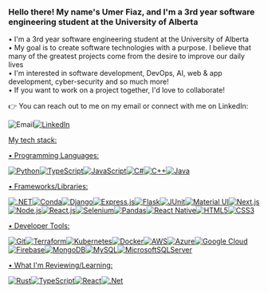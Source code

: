 ### Hello there! My name's Umer Fiaz, and I'm a 3rd year software engineering student at the University of Alberta

• I'm a 3rd year software engineering student at the University of Alberta   
• My goal is to create software technologies with a purpose. I believe that many of the greatest projects come from the desire to improve our daily lives     
• I'm interested in software development, DevOps, AI, web & app development, cyber-security and so much more!    
• If you want to work on a project together, I'd love to collaborate!

:point_right: You can reach out to me on my email or connect with me on LinkedIn: 

<img src="https://img.shields.io/badge/Gmail-D14836?style=for-the-badge&logo=gmail&logoColor=white" alt="Email"></a><a href="https://www.linkedin.com/in/umer-fiaz/"><img src="https://img.shields.io/badge/LinkedIn-0077B5?style=for-the-badge&logo=linkedin&logoColor=white" alt="LinkedIn"></a><a href="mailto:umerfiaz251@gmail.com">

My tech stack:

• Programming Languages:

<img src="https://img.shields.io/badge/Python-FFD43B?style=for-the-badge&logo=python&logoColor=blue" alt="Python"><img src="https://img.shields.io/badge/TypeScript-007ACC?style=for-the-badge&logo=typescript&logoColor=white" alt="TypeScript"><img src="https://img.shields.io/badge/JavaScript-323330?style=for-the-badge&logo=javascript&logoColor=F7DF1E" alt="JavaScript"><img src="https://img.shields.io/badge/C%23-239120?style=for-the-badge&logo=csharp&logoColor=white" alt="C#"><img src="https://img.shields.io/badge/C%2B%2B-00599C?style=for-the-badge&logo=c%2B%2B&logoColor=white" alt="C++">![Java](https://img.shields.io/badge/java-%23ED8B00.svg?style=for-the-badge&logo=openjdk&logoColor=white)

• Frameworks/Libraries:

<img src="https://img.shields.io/badge/.NET-512BD4?style=for-the-badge&logo=dotnet&logoColor=white" alt=".NET"><img src="https://img.shields.io/badge/conda-342B029.svg?&style=for-the-badge&logo=anaconda&logoColor=white" alt="Conda"><img src="https://img.shields.io/badge/Django-092E20?style=for-the-badge&logo=django&logoColor=green" alt="Django"><img src="https://img.shields.io/badge/Express%20js-000000?style=for-the-badge&logo=express&logoColor=white" alt="Express.js"><img src="https://img.shields.io/badge/Flask-000000?style=for-the-badge&logo=flask&logoColor=white" alt="Flask"><img src="https://img.shields.io/badge/Junit5-25A162?style=for-the-badge&logo=junit5&logoColor=white" alt="JUnit"><img src="https://img.shields.io/badge/Material%20UI-007FFF?style=for-the-badge&logo=mui&logoColor=white" alt="Material UI"><img src="https://img.shields.io/badge/next%20js-000000?style=for-the-badge&logo=nextdotjs&logoColor=white" alt="Next.js"><img src="https://img.shields.io/badge/Node%20js-339933?style=for-the-badge&logo=nodedotjs&logoColor=white" alt="Node.js"><img src="https://img.shields.io/badge/React-20232A?style=for-the-badge&logo=react&logoColor=61DAFB" alt="React.js"><img src="https://img.shields.io/badge/Selenium-43B02A?style=for-the-badge&logo=Selenium&logoColor=white" alt="Selenium">![Pandas](https://img.shields.io/badge/pandas-%23150458.svg?style=for-the-badge&logo=pandas&logoColor=white)![React Native](https://img.shields.io/badge/react_native-%2320232a.svg?style=for-the-badge&logo=react&logoColor=%2361DAFB)![HTML5](https://img.shields.io/badge/html5-%23E34F26.svg?style=for-the-badge&logo=html5&logoColor=white)![CSS3](https://img.shields.io/badge/css3-%231572B6.svg?style=for-the-badge&logo=css3&logoColor=white)

• Developer Tools:

![Git](https://img.shields.io/badge/git-%23F05033.svg?style=for-the-badge&logo=git&logoColor=white)![Terraform](https://img.shields.io/badge/terraform-%235835CC.svg?style=for-the-badge&logo=terraform&logoColor=white)![Kubernetes](https://img.shields.io/badge/kubernetes-%23326ce5.svg?style=for-the-badge&logo=kubernetes&logoColor=white)![Docker](https://img.shields.io/badge/docker-%230db7ed.svg?style=for-the-badge&logo=docker&logoColor=white)![AWS](https://img.shields.io/badge/AWS-%23FF9900.svg?style=for-the-badge&logo=amazon-aws&logoColor=white)![Azure](https://img.shields.io/badge/azure-%230072C6.svg?style=for-the-badge&logo=microsoftazure&logoColor=white)![Google Cloud](https://img.shields.io/badge/GoogleCloud-%234285F4.svg?style=for-the-badge&logo=google-cloud&logoColor=white)![Firebase](https://img.shields.io/badge/firebase-%23039BE5.svg?style=for-the-badge&logo=firebase)![MongoDB](https://img.shields.io/badge/MongoDB-%234ea94b.svg?style=for-the-badge&logo=mongodb&logoColor=white)![MySQL](https://img.shields.io/badge/mysql-%2300f.svg?style=for-the-badge&logo=mysql&logoColor=white)![MicrosoftSQLServer](https://img.shields.io/badge/Microsoft%20SQL%20Server-CC2927?style=for-the-badge&logo=microsoft%20sql%20server&logoColor=white)

• What I'm Reviewing/Learning:

![Rust](https://img.shields.io/badge/rust-%23000000.svg?style=for-the-badge&logo=rust&logoColor=white)![TypeScript](https://img.shields.io/badge/typescript-%23007ACC.svg?style=for-the-badge&logo=typescript&logoColor=white)![React](https://img.shields.io/badge/react-%2320232a.svg?style=for-the-badge&logo=react&logoColor=%2361DAFB)![.Net](https://img.shields.io/badge/.NET-5C2D91?style=for-the-badge&logo=.net&logoColor=white)
